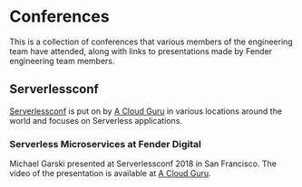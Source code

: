 # Conferences

This is a collection of conferences that various members of the engineering team have attended, along with links to presentations made by Fender engineering team members.

## Serverlessconf

[Serverlessconf](https://serverlessconf.io) is put on by [A Cloud Guru](https://acloud.guru) in various locations around the world and focuses on Serverless applications.

### Serverless Microservices at Fender Digital

Michael Garski presented at Serverlessconf 2018 in San Francisco. The video of the presentation is available at [A Cloud Guru](https://acloud.guru/series/serverlessconf-sf-2018/view/fc2c6f62-a8c1-5365-8d9e-8a72df3fe023).